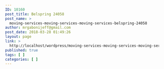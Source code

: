 ```yaml
---
ID: 10160
post_title: Belspring 24058
post_name: >
  moving-services-moving-services-moving-services-belspring-24058
author: mrgabonijeff@gmail.com
post_date: 2018-03-28 01:49:26
layout: page
link: >
  http://localhost/wordpress/moving-services-moving-services-moving-services-belspring-24058/
published: true
tags: [ ]
categories: [ ]
---
```

